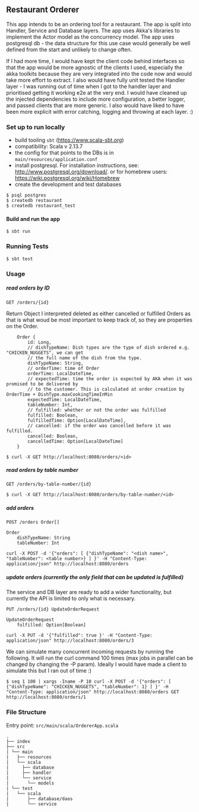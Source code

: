 ## Restaurant Orderer

This app intends to be an ordering tool for a restaurant.
The app is split into Handler, Service and Database layers. The app uses Akka's libraries to implement the Actor model as the concurrency model.
The app uses postgresql db - the data structure for this use case would generally be well defined from the start and unlikely to change often. 

If I had more time, I would have kept the client code behind interfaces so that the app would be more agnostic of the clients I used, especially the akka toolkits because they are very integrated into the code now and would take more effort to extract. I also would have fully unit tested the Handler layer - I was running out of time when I got to the handler layer and prioritised getting it working e2e at the very end. I would have cleaned up the injected dependencies to include more configuration, a better logger, and passed clients that are more generic. I also would have liked to have been more explicit with error catching, logging and throwing at each layer. :)

### Set up to run locally

- build tooling  `sbt` (https://www.scala-sbt.org)
- compatibility: Scala v 2.13.7
- the config for that points to the DBs is in `main/resources/application.conf`
- install postgresql. For installation instructions, see: http://www.postgresql.org/download/. or for homebrew users: https://wiki.postgresql.org/wiki/Homebrew
- create the development and test databases

```
$ psql postgres
$ createdb restaurant
$ createdb restaurant_test
````

#### Build and run the app

```
$ sbt run
```

### Running Tests

```
$ sbt test
```

### Usage

##### read orders by ID

`GET /orders/{id}`

Return Object
I interpreted deleted as either cancelled or fulfilled Orders as that is what woud be most important to keep track of, so they are properties on the Order.

```
    Order {
        id: Long,
        // dishTypeName: Dish types are the type of dish ordered e.g. "CHICKEN_NUGGETS", we can get
        // the full name of the dish from the type.
        dishTypeName: String, 
        // orderTime: time of Order
        orderTime: LocalDateTime,
        // expectedTime: time the order is expected by AKA when it was promised to be delivered by
        // to the customer. This is calculated at order creation by OrderTime + DishType.maxCookingTimeInMin
        expectedTime: LocalDateTime,
        tableNumber: Int,
        // fulfilled: whether or not the order was fulfilled
        fulfilled: Boolean,
        fulfilledTime: Option[LocalDateTime],
        // cancelled: if the order was cancelled before it was fulfilled.
        cancelled: Boolean,
        cancelledTime: Option[LocalDateTime]
    }
```

```
$ curl -X GET http://localhost:8080/orders/<id>

```

##### read orders by table number

`GET /orders/by-table-number/{id}`

```
$ curl -X GET http://localhost:8080/orders/by-table-number/<id>

```

##### add orders

```
POST /orders Order[]

Order
    dishTypeName: String
    tableNumber: Int
```

```
curl -X POST -d '{"orders": [ {"dishTypeName": "<dish name>", "tableNumber": <table number>} ] }' -H "Content-Type: application/json" http://localhost:8080/orders
```

##### update orders (currently the only field that can be updated is fulfilled)

The service and DB layer are ready to add a wider functionality, but currently the API is limited to only
what is necessary.

```
PUT /orders/{id} UpdateOrderRequest

UpdateOrderRequest
    fulfilled: Option[Boolean]
```

```
curl -X PUT -d '{"fulfilled": true }' -H "Content-Type: application/json" http://localhost:8080/orders/3
```


We can simulate many concurrent incoming requests by running the following. It will run the curl command 100 times (max jobs in parallel can be changed by changing the -P param). Ideally I would have made a client to simulate this but I ran out of time :)

```
$ seq 1 100 | xargs -Iname -P 10 curl -X POST -d '{"orders": [ {"dishTypeName": "CHICKEN_NUGGETS", "tableNumber": 1} ] }' -H "Content-Type: application/json" http://localhost:8080/orders GET http://localhost:8080/orders/1 
```

### File Structure
Entry point: `src/main/scala/OrdererApp.scala`

```
.
├── index
├── src
| └── main
|   ├── resources
|   └── scala
|     ├── database
|     ├── handler
|     └── service
|       └── models
| └── test
|   └── scala
|       ├── database/daos
|       └── service
```